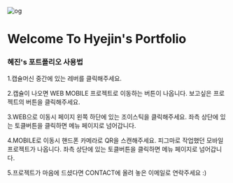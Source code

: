 ![og](https://github.com/BarbaraHwang/hyejin_hwang/assets/145205093/29e682cd-0975-4eb4-bcf0-51d71cfa0abd)

<h1>Welcome To Hyejin's Portfolio</h1>

<h3>혜진's 포트폴리오 사용법</h3>

1.캡슐머신 중간에 있는 레버를 클릭해주세요.

2.캡슐이 나오면 WEB MOBILE 프로젝트로 이동하는 버튼이 나옵니다. 보고싶은 프로젝트의 버튼을 클릭해주세요.

3.WEB으로 이동시 페이지 왼쪽 하단에 있는 조이스틱을 클릭해주세요. 좌측 상단에 있는 토클버튼을 클릭하면 메뉴 페이지로 넘어갑니다.

4.MOBILE로 이동시 핸드폰 카메라로 QR을 스캔해주세요. 피그마로 작업했던 모바일 프로젝트가 나옵니다. 좌측 상단에 있는 토클버튼을 클릭하면 메뉴 페이지로 넘어갑니다.

5.프로젝트가 마음에 드셨다면 CONTACT에 올려 놓은 이메일로 연락주세요 :)

